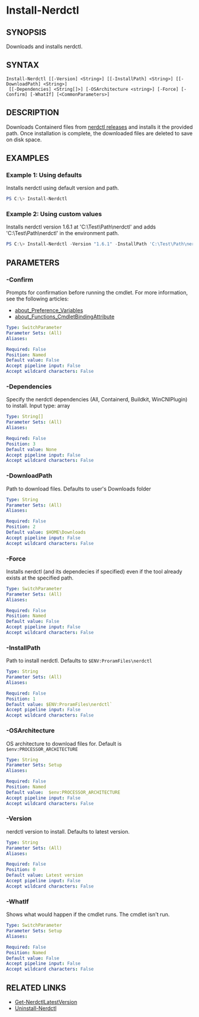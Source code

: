 ﻿---
external help file: containers-toolkit-help.xml
Module Name: containers-toolkit
online version:
schema: 2.0.0
---

# Install-Nerdctl

## SYNOPSIS

Downloads and installs nerdctl.

## SYNTAX

```
Install-Nerdctl [[-Version] <String>] [[-InstallPath] <String>] [[-DownloadPath] <String>]
 [[-Dependencies] <String[]>] [-OSArchitecture <string>] [-Force] [-Confirm] [-WhatIf] [<CommonParameters>]
```

## DESCRIPTION

Downloads Containerd files from [nerdctl releases](https://github.com/containerd/nerdctl/releases) and installs it the provided path. Once installation is complete, the downloaded files are deleted to save on disk space.

## EXAMPLES

### Example 1: Using defaults

Installs nerdctl using default version and path.

```powershell
PS C:\> Install-Nerdctl
```

### Example 2: Using custom values

Installs nerdctl version 1.6.1 at 'C:\Test\Path\nerdctl' and adds 'C:\Test\Path\nerdctl' in the environment path.

```powershell
PS C:\> Install-Nerdctl -Version "1.6.1" -InstallPath 'C:\Test\Path\nerdctl'
```

## PARAMETERS

### -Confirm

Prompts for confirmation before running the cmdlet. For more information, see the following articles:

- [about_Preference_Variables](https://learn.microsoft.com/en-us/powershell/module/microsoft.powershell.core/about/about_preference_variables?view=powershell-7.4#confirmpreference)
- [about_Functions_CmdletBindingAttribute](https://learn.microsoft.com/en-us/powershell/module/microsoft.powershell.core/about/about_functions_cmdletbindingattribute?view=powershell-7.4#confirmimpact)

```yaml
Type: SwitchParameter
Parameter Sets: (All)
Aliases:

Required: False
Position: Named
Default value: False
Accept pipeline input: False
Accept wildcard characters: False
```

### -Dependencies

Specify the nerdctl dependencies (All, Containerd, Buildkit, WinCNIPlugin) to install. Input type: array

```yaml
Type: String[]
Parameter Sets: (All)
Aliases:

Required: False
Position: 3
Default value: None
Accept pipeline input: False
Accept wildcard characters: False
```

### -DownloadPath

Path to download files. Defaults to user's Downloads folder

```yaml
Type: String
Parameter Sets: (All)
Aliases:

Required: False
Position: 2
Default value: $HOME\Downloads
Accept pipeline input: False
Accept wildcard characters: False
```

### -Force

Installs nerdctl (and its dependecies if specified) even if the tool already exists at the specified path.

```yaml
Type: SwitchParameter
Parameter Sets: (All)
Aliases:

Required: False
Position: Named
Default value: False
Accept pipeline input: False
Accept wildcard characters: False
```

### -InstallPath

Path to install nerdctl. Defaults to `$ENV:ProramFiles\nerdctl`

```yaml
Type: String
Parameter Sets: (All)
Aliases:

Required: False
Position: 1
Default value: $ENV:ProramFiles\nerdctl`
Accept pipeline input: False
Accept wildcard characters: False
```

### -OSArchitecture

OS architecture to download files for.
Default is `$env:PROCESSOR_ARCHITECTURE`

```yaml
Type: String
Parameter Sets: Setup
Aliases:

Required: False
Position: Named
Default value:  $env:PROCESSOR_ARCHITECTURE
Accept pipeline input: False
Accept wildcard characters: False
```

### -Version

nerdctl version to install. Defaults to latest version.

```yaml
Type: String
Parameter Sets: (All)
Aliases:

Required: False
Position: 0
Default value: Latest version
Accept pipeline input: False
Accept wildcard characters: False
```

### -WhatIf

Shows what would happen if the cmdlet runs. The cmdlet isn't run.

```yaml
Type: SwitchParameter
Parameter Sets: Setup
Aliases:

Required: False
Position: Named
Default value: False
Accept pipeline input: False
Accept wildcard characters: False
```

## RELATED LINKS

- [Get-NerdctlLatestVersion](Get-NerdctlLatestVersion.md)
- [Uninstall-Nerdctl](Uninstall-Nerdctl.md)
